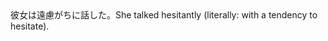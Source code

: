 <tr><td>彼女は遠慮がちに話した。<td><tr><tr><td>She talked hesitantly (literally: with a tendency to hesitate).<td><tr></table>

